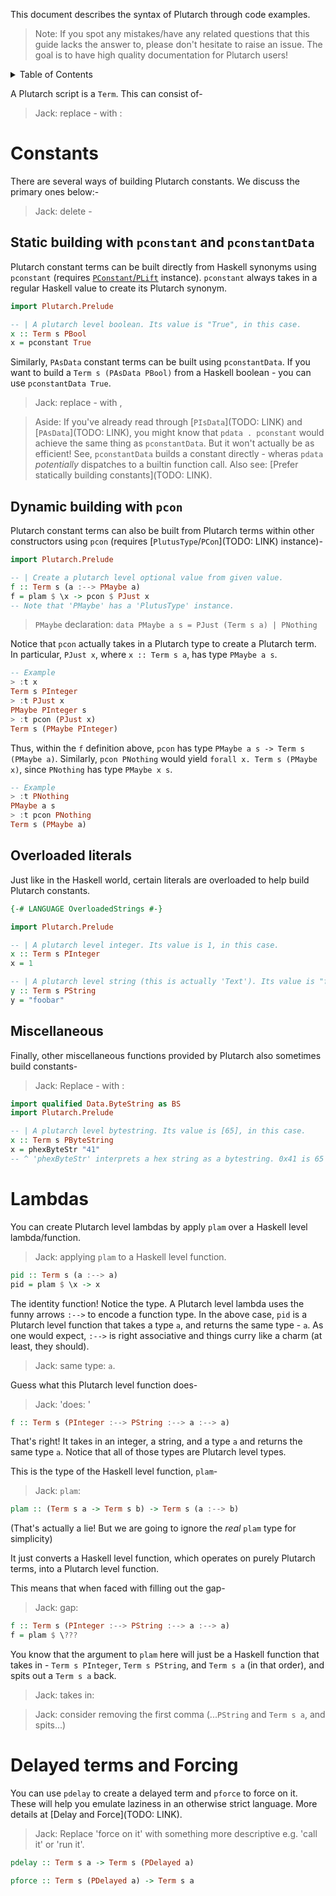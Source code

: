 This document describes the syntax of Plutarch through code examples.

> Note: If you spot any mistakes/have any related questions that this guide lacks the answer to, please don't hesitate to raise an issue. The goal is to have high quality documentation for Plutarch users!

<details>
<summary> Table of Contents </summary>

-   [Constants](#constants)
    -   [Static building with `pconstant` and `pconstantData`](#static-building-with-pconstant-and-pconstantdata)
    -   [Dynamic building with `pcon`](#dynamic-building-with-pcon)
    -   [Overloaded literals](#overloaded-literals)
    -   [Miscellaneous](#miscellaneous)
-   [Lambdas](#lambdas)
-   [Delayed terms and Forcing](#delayed-terms-and-forcing)

</details>

A Plutarch script is a `Term`. This can consist of-

> Jack: replace - with :

# Constants

There are several ways of building Plutarch constants. We discuss the primary ones below:-

> Jack: delete -

## Static building with `pconstant` and `pconstantData`

Plutarch constant terms can be built directly from Haskell synonyms using `pconstant` (requires [`PConstant`/`PLift`](#pconstant--plift) instance). `pconstant` always takes in a regular Haskell value to create its Plutarch synonym.

```hs
import Plutarch.Prelude

-- | A plutarch level boolean. Its value is "True", in this case.
x :: Term s PBool
x = pconstant True
```

Similarly, `PAsData` constant terms can be built using `pconstantData`. If you want to build a `Term s (PAsData PBool)` from a Haskell boolean - you can use `pconstantData True`.

> Jack: replace - with ,

> Aside: If you've already read through \[`PIsData`]\(TODO: LINK) and \[`PAsData`]\(TODO: LINK), you might know that `pdata . pconstant` would achieve the same thing as `pconstantData`. But it won't actually be as efficient! See, `pconstantData` builds a constant directly - wheras `pdata` _potentially_ dispatches to a builtin function call. Also see: \[Prefer statically building constants]\(TODO: LINK).

## Dynamic building with `pcon`

Plutarch constant terms can also be built from Plutarch terms within other constructors using `pcon` (requires \[`PlutusType`/`PCon`]\(TODO: LINK) instance)-

```haskell
import Plutarch.Prelude

-- | Create a plutarch level optional value from given value.
f :: Term s (a :--> PMaybe a)
f = plam $ \x -> pcon $ PJust x
-- Note that 'PMaybe' has a 'PlutusType' instance.
```

> `PMaybe` declaration: `data PMaybe a s = PJust (Term s a) | PNothing`

Notice that `pcon` actually takes in a Plutarch type to create a Plutarch term. In particular, `PJust x`, where `x :: Term s a`, has type `PMaybe a s`.

```hs
-- Example
> :t x
Term s PInteger
> :t PJust x
PMaybe PInteger s
> :t pcon (PJust x)
Term s (PMaybe PInteger)
```

Thus, within the `f` definition above, `pcon` has type `PMaybe a s -> Term s (PMaybe a)`. Similarly, `pcon PNothing` would yield `forall x. Term s (PMaybe x)`, since `PNothing` has type `PMaybe x s`.

```hs
-- Example
> :t PNothing
PMaybe a s
> :t pcon PNothing
Term s (PMaybe a)
```

## Overloaded literals

Just like in the Haskell world, certain literals are overloaded to help build Plutarch constants.

```haskell
{-# LANGUAGE OverloadedStrings #-}

import Plutarch.Prelude

-- | A plutarch level integer. Its value is 1, in this case.
x :: Term s PInteger
x = 1

-- | A plutarch level string (this is actually 'Text'). Its value is "foobar", in this case.
y :: Term s PString
y = "foobar"
```

## Miscellaneous

Finally, other miscellaneous functions provided by Plutarch also sometimes build constants-

> Jack: Replace - with :

```haskell
import qualified Data.ByteString as BS
import Plutarch.Prelude

-- | A plutarch level bytestring. Its value is [65], in this case.
x :: Term s PByteString
x = phexByteStr "41"
-- ^ 'phexByteStr' interprets a hex string as a bytestring. 0x41 is 65 - of course.
```

# Lambdas

You can create Plutarch level lambdas by apply `plam` over a Haskell level lambda/function.

> Jack: applying `plam` to a Haskell level function.

```haskell
pid :: Term s (a :--> a)
pid = plam $ \x -> x
```

The identity function! Notice the type. A Plutarch level lambda uses the funny arrows `:-->` to encode a function type. In the above case, `pid` is a Plutarch level function that takes a type `a`, and returns the same type - `a`. As one would expect, `:-->` is right associative and things curry like a charm (at least, they should).

> Jack: same type: `a`.

Guess what this Plutarch level function does-

> Jack: 'does: '

```haskell
f :: Term s (PInteger :--> PString :--> a :--> a)
```

That's right! It takes in an integer, a string, and a type `a` and returns the same type `a`. Notice that all of those types are Plutarch level types.

This is the type of the Haskell level function, `plam`-

> Jack: `plam`:

```haskell
plam :: (Term s a -> Term s b) -> Term s (a :--> b)
```

(That's actually a lie! But we are going to ignore the _real_  `plam` type for simplicity)

It just converts a Haskell level function, which operates on purely Plutarch terms, into a Plutarch level function.

This means that when faced with filling out the gap-

> Jack: gap:

```haskell
f :: Term s (PInteger :--> PString :--> a :--> a)
f = plam $ \???
```

You know that the argument to `plam` here will just be a Haskell function that takes in - `Term s PInteger`, `Term s PString`, and `Term s a` (in  that order), and spits out a `Term s a` back.

> Jack: takes in:

> Jack: consider removing the first comma (...`PString` and `Term s a`, and spits...)

# Delayed terms and Forcing

You can use `pdelay` to create a delayed term and `pforce` to force on it. These will help you emulate laziness in an otherwise strict language. More details at \[Delay and Force]\(TODO: LINK).

> Jack: Replace 'force on it' with something more descriptive e.g. 'call it' or 'run it'.

```hs
pdelay :: Term s a -> Term s (PDelayed a)

pforce :: Term s (PDelayed a) -> Term s a
```
